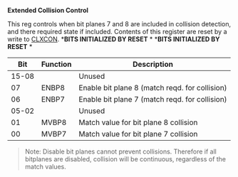 **Extended Collision Control**

This reg controls when bit planes 7 and 8 are included in collision detection, and there required state if included. Contents of this register are reset by a write to [CLXCON](/hardware:clxcon). ***BITS INITIALIZED BY RESET** * ***BITS INITIALIZED BY RESET** *

| Bit| Function| Description  |
|---|---|---  |
|15-08| | Unused  |
|07| ENBP8| Enable bit plane 8 (match reqd. for collision)  |
|06| ENBP7| Enable bit plane 7 (match reqd. for collision)  |
|05-02| | Unused  |
|01| MVBP8| Match value for bit plane 8 collision  |
|00| MVBP7| Match value for bit plane 7 collision|

> Note: Disable bit planes cannot prevent collisions. Therefore if all bitplanes are disabled, collision will be continuous, regardless of the match values.

